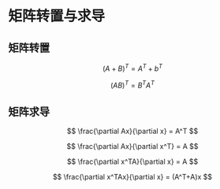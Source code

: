 # 矩阵转置与求导

## 矩阵转置

$$
(A +B)^T = A^T+b^T
$$

$$
(AB)^T=B^TA^T
$$



## 矩阵求导

$$
\frac{\partial Ax}{\partial x} = A^T
$$

$$
\frac{\partial Ax}{\partial x^T} = A
$$

$$
\frac{\partial x^TA}{\partial x} = A
$$

$$
\frac{\partial x^TAx}{\partial x} = (A^T+A)x
$$

